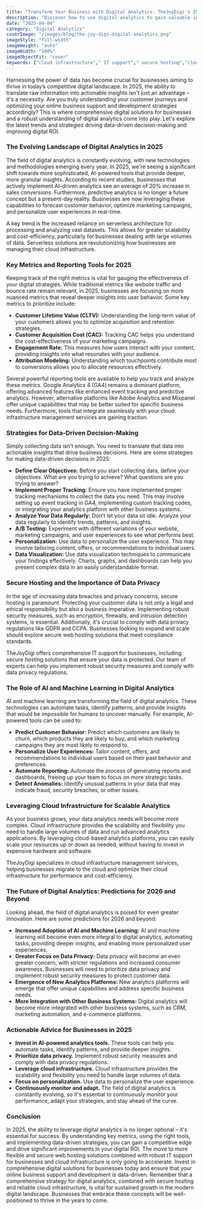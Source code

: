 ```yaml
---
title: "Transform Your Business with Digital Analytics: TheJoyDigi's 2025 Strategy"
description: "Discover how to use digital analytics to gain valuable insights into your customer behavior. This blog post explores key metrics, reporting tools, and strategies for making data-driven decisions to improve your digital marketing ROI."
date: "2025-04-04"
category: "Digital Analytics"
coverImage: "/images/blog/the-joy-digi-digital-analytics.png"
imageStyle: "full-width"
imageHeight: "auto"
imageWidth: "100%"
imageObjectFit: "cover"
keywords: ["cloud infrastructure"," IT support"," secure hosting","cloud infrastructure management services"," IT support for businesses"," secure web hosting solutions"]
---
```


Harnessing the power of data has become crucial for businesses aiming to thrive in today’s competitive digital landscape. In 2025, the ability to translate raw information into actionable insights isn't just an advantage – it's a necessity. Are you truly understanding your customer journeys and optimizing your online business support and development strategies accordingly? This is where comprehensive digital solutions for businesses and a robust understanding of digital analytics come into play. Let's explore the latest trends and strategies driving data-driven decision-making and improving digital ROI.

### The Evolving Landscape of Digital Analytics in 2025

The field of digital analytics is constantly evolving, with new technologies and methodologies emerging every year. In 2025, we're seeing a significant shift towards more sophisticated, AI-powered tools that provide deeper, more granular insights. According to recent studies, businesses that actively implement AI-driven analytics see an average of 20% increase in sales conversions. Furthermore, predictive analytics is no longer a future concept but a present-day reality. Businesses are now leveraging these capabilities to forecast customer behavior, optimize marketing campaigns, and personalize user experiences in real-time.

A key trend is the increased reliance on serverless architecture for processing and analyzing vast datasets. This allows for greater scalability and cost-efficiency, particularly for businesses dealing with large volumes of data. Serverless solutions are revolutionizing how businesses are managing their cloud infrastructure.

### Key Metrics and Reporting Tools for 2025

Keeping track of the right metrics is vital for gauging the effectiveness of your digital strategies. While traditional metrics like website traffic and bounce rate remain relevant, in 2025, businesses are focusing on more nuanced metrics that reveal deeper insights into user behavior. Some key metrics to prioritize include:

*   **Customer Lifetime Value (CLTV):** Understanding the long-term value of your customers allows you to optimize acquisition and retention strategies.
*   **Customer Acquisition Cost (CAC):** Tracking CAC helps you understand the cost-effectiveness of your marketing campaigns.
*   **Engagement Rate:** This measures how users interact with your content, providing insights into what resonates with your audience.
*   **Attribution Modeling:** Understanding which touchpoints contribute most to conversions allows you to allocate resources effectively.

Several powerful reporting tools are available to help you track and analyze these metrics. Google Analytics 4 (GA4) remains a dominant platform, offering advanced features like enhanced event tracking and predictive analytics. However, alternative platforms like Adobe Analytics and Mixpanel offer unique capabilities that may be better suited for specific business needs. Furthermore, tools that integrate seamlessly with your cloud infrastructure management services are gaining traction.

### Strategies for Data-Driven Decision-Making

Simply collecting data isn't enough. You need to translate that data into actionable insights that drive business decisions. Here are some strategies for making data-driven decisions in 2025:

*   **Define Clear Objectives:** Before you start collecting data, define your objectives. What are you trying to achieve? What questions are you trying to answer?
*   **Implement Proper Tracking:** Ensure you have implemented proper tracking mechanisms to collect the data you need. This may involve setting up event tracking in GA4, implementing custom tracking codes, or integrating your analytics platform with other business systems.
*   **Analyze Your Data Regularly:** Don't let your data sit idle. Analyze your data regularly to identify trends, patterns, and insights.
*   **A/B Testing:** Experiment with different variations of your website, marketing campaigns, and user experiences to see what performs best.
*   **Personalization:** Use data to personalize the user experience. This may involve tailoring content, offers, or recommendations to individual users.
*   **Data Visualization:** Use data visualization techniques to communicate your findings effectively. Charts, graphs, and dashboards can help you present complex data in an easily understandable format.

### Secure Hosting and the Importance of Data Privacy

In the age of increasing data breaches and privacy concerns, secure hosting is paramount. Protecting your customer data is not only a legal and ethical responsibility but also a business imperative. Implementing robust security measures, such as encryption, firewalls, and intrusion detection systems, is essential. Additionally, it's crucial to comply with data privacy regulations like GDPR and CCPA. Businesses looking to expand and scale should explore secure web hosting solutions that meet compliance standards.

TheJoyDigi offers comprehensive IT support for businesses, including secure hosting solutions that ensure your data is protected. Our team of experts can help you implement robust security measures and comply with data privacy regulations.

### The Role of AI and Machine Learning in Digital Analytics

AI and machine learning are transforming the field of digital analytics. These technologies can automate tasks, identify patterns, and provide insights that would be impossible for humans to uncover manually. For example, AI-powered tools can be used to:

*   **Predict Customer Behavior:** Predict which customers are likely to churn, which products they are likely to buy, and which marketing campaigns they are most likely to respond to.
*   **Personalize User Experiences:** Tailor content, offers, and recommendations to individual users based on their past behavior and preferences.
*   **Automate Reporting:** Automate the process of generating reports and dashboards, freeing up your team to focus on more strategic tasks.
*   **Detect Anomalies:** Identify unusual patterns in your data that may indicate fraud, security breaches, or other issues.

### Leveraging Cloud Infrastructure for Scalable Analytics

As your business grows, your data analytics needs will become more complex. Cloud infrastructure provides the scalability and flexibility you need to handle large volumes of data and run advanced analytics applications. By leveraging cloud-based analytics platforms, you can easily scale your resources up or down as needed, without having to invest in expensive hardware and software.

TheJoyDigi specializes in cloud infrastructure management services, helping businesses migrate to the cloud and optimize their cloud infrastructure for performance and cost-efficiency.

### The Future of Digital Analytics: Predictions for 2026 and Beyond

Looking ahead, the field of digital analytics is poised for even greater innovation. Here are some predictions for 2026 and beyond:

*   **Increased Adoption of AI and Machine Learning:** AI and machine learning will become even more integral to digital analytics, automating tasks, providing deeper insights, and enabling more personalized user experiences.
*   **Greater Focus on Data Privacy:** Data privacy will become an even greater concern, with stricter regulations and increased consumer awareness. Businesses will need to prioritize data privacy and implement robust security measures to protect customer data.
*   **Emergence of New Analytics Platforms:** New analytics platforms will emerge that offer unique capabilities and address specific business needs.
*   **More Integration with Other Business Systems:** Digital analytics will become more integrated with other business systems, such as CRM, marketing automation, and e-commerce platforms.

### Actionable Advice for Businesses in 2025

*   **Invest in AI-powered analytics tools.** These tools can help you automate tasks, identify patterns, and provide deeper insights.
*   **Prioritize data privacy.** Implement robust security measures and comply with data privacy regulations.
*   **Leverage cloud infrastructure.** Cloud infrastructure provides the scalability and flexibility you need to handle large volumes of data.
*   **Focus on personalization.** Use data to personalize the user experience.
*   **Continuously monitor and adapt.** The field of digital analytics is constantly evolving, so it's essential to continuously monitor your performance, adapt your strategies, and stay ahead of the curve.

### Conclusion

In 2025, the ability to leverage digital analytics is no longer optional – it's essential for success. By understanding key metrics, using the right tools, and implementing data-driven strategies, you can gain a competitive edge and drive significant improvements in your digital ROI. The move to more flexible and secure web hosting solutions combined with robust IT support for businesses and cloud infrastructure is only going to accelerate. Invest in comprehensive digital solutions for businesses today and ensure that your online business support and development is data-driven. Remember that a comprehensive strategy for digital analytics, combined with secure hosting and reliable cloud infrastructure, is vital for sustained growth in the modern digital landscape. Businesses that embrace these concepts will be well-positioned to thrive in the years to come.